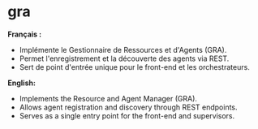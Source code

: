 # gra

**Français :**
- Implémente le Gestionnaire de Ressources et d'Agents (GRA).
- Permet l'enregistrement et la découverte des agents via REST.
- Sert de point d'entrée unique pour le front-end et les orchestrateurs.

**English:**
- Implements the Resource and Agent Manager (GRA).
- Allows agent registration and discovery through REST endpoints.
- Serves as a single entry point for the front-end and supervisors.
